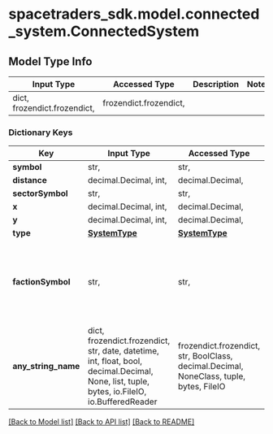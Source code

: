 # spacetraders_sdk.model.connected_system.ConnectedSystem

## Model Type Info
Input Type | Accessed Type | Description | Notes
------------ | ------------- | ------------- | -------------
dict, frozendict.frozendict,  | frozendict.frozendict,  |  | 

### Dictionary Keys
Key | Input Type | Accessed Type | Description | Notes
------------ | ------------- | ------------- | ------------- | -------------
**symbol** | str,  | str,  |  | 
**distance** | decimal.Decimal, int,  | decimal.Decimal,  |  | 
**sectorSymbol** | str,  | str,  |  | 
**x** | decimal.Decimal, int,  | decimal.Decimal,  |  | 
**y** | decimal.Decimal, int,  | decimal.Decimal,  |  | 
**type** | [**SystemType**](SystemType.md) | [**SystemType**](SystemType.md) |  | 
**factionSymbol** | str,  | str,  | The symbol of the faction that owns the connected jump gate in the system. | [optional] 
**any_string_name** | dict, frozendict.frozendict, str, date, datetime, int, float, bool, decimal.Decimal, None, list, tuple, bytes, io.FileIO, io.BufferedReader | frozendict.frozendict, str, BoolClass, decimal.Decimal, NoneClass, tuple, bytes, FileIO | any string name can be used but the value must be the correct type | [optional]

[[Back to Model list]](../../README.md#documentation-for-models) [[Back to API list]](../../README.md#documentation-for-api-endpoints) [[Back to README]](../../README.md)

